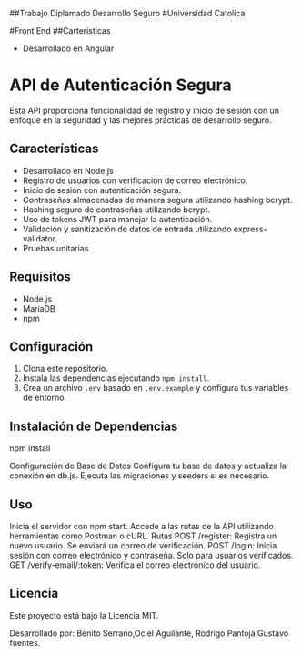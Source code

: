 ##Trabajo Diplamado Desarrollo Seguro
#Universidad Catolica

#Front End
##Carteristicas

- Desarrollado en Angular

# API de Autenticación Segura

Esta API proporciona funcionalidad de registro y inicio de sesión con un enfoque en la seguridad y las mejores prácticas de desarrollo seguro.

## Características
- Desarrollado en Node.js
- Registro de usuarios con verificación de correo electrónico.
- Inicio de sesión con autenticación segura.
- Contraseñas almacenadas de manera segura utilizando hashing bcrypt.
- Hashing seguro de contraseñas utilizando bcrypt.
- Uso de tokens JWT para manejar la autenticación.
- Validación y sanitización de datos de entrada utilizando express-validator.
- Pruebas unitarias 
  
## Requisitos

- Node.js
- MariaDB
- npm

## Configuración

1. Clona este repositorio.
2. Instala las dependencias ejecutando `npm install`.
3. Crea un archivo `.env` basado en `.env.example` y configura tus variables de entorno.

## Instalación de Dependencias

npm install

Configuración de Base de Datos
Configura tu base de datos y actualiza la conexión en db.js.
Ejecuta las migraciones y seeders si es necesario.

## Uso

Inicia el servidor con npm start.
Accede a las rutas de la API utilizando herramientas como Postman o cURL.
Rutas
POST /register: Registra un nuevo usuario. Se enviará un correo de verificación.
POST /login: Inicia sesión con correo electrónico y contraseña. Solo para usuarios verificados.
GET /verify-email/:token: Verifica el correo electrónico del usuario.

## Licencia

Este proyecto está bajo la Licencia MIT.

Desarrollado por: Benito Serrano,Ociel Aguilante, Rodrigo Pantoja Gustavo fuentes.
